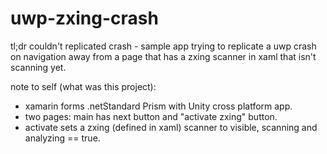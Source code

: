 # uwp-zxing-crash
tl;dr couldn't replicated crash - sample app trying to replicate a uwp crash on navigation away from a page that has a zxing scanner in xaml that isn't scanning yet.

note to self (what was this project):
* xamarin forms .netStandard Prism with Unity cross platform app.
* two pages: main has next button and "activate zxing" button.
* activate sets a zxing (defined in xaml) scanner to visible, scanning and analyzing == true.
